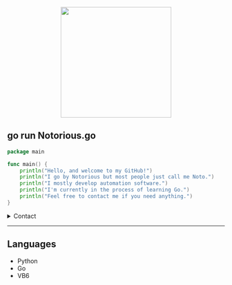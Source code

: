 
<p align="center"><img align="center" width="256px" src="https://avatars0.githubusercontent.com/u/69278774?s=460&u=8276635d63c98298c255867d4bfd49072c3a7a41&v=4"/></p>

<h2>go run Notorious.go</h2>

```go
package main

func main() {
    println("Hello, and welcome to my GitHub!")
    println("I go by Notorious but most people just call me Noto.")
    println("I mostly develop automation software.")
    println("I'm currently in the process of learning Go.")
    println("Feel free to contact me if you need anything.")
}
```
<details>
  <summary>Contact</summary>
  <p>
    • Discord: <a href="https://discordapp.com/users/749631553172406362">notorious#1337</a>
    <br>
    • Twitter: <a href="https://twitter.com/vb6">@vb6</a>
  </p>
</details>

<hr>

<h2>Languages</h2>

* Python
* Go
* VB6
